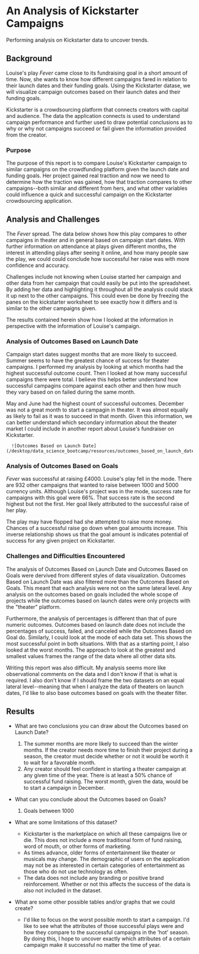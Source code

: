 # An Analysis of Kickstarter Campaigns

Performing analysis on Kickstarter data to uncover trends.

## Background
  Louise's play _Fever_ came close to its fundraising goal in a short amount of time. Now, she wants to know how different campaigns fared in relation to their launch dates and their funding goals. Using the Kickstarter datase, we will visualize campaign outcomes based on their launch dates and their funding goals.
  
  Kickstarter is a crowdsourcing platform that connects creators with capital and audience. The data the application connects is used to understand campaign performance and further used to draw potential conclusions as to why or why not campaigns succeed or fail given the information provided from the creator. 
  
### Purpose

  The purpose of this report is to compare Louise's Kickstarter campaign to similar campaigns on the crowdfunding platform given the launch date and funding goals. Her project gained real traction and now we need to determine how the traction was gained, how that traction compares to other campaigns--both similar and different from hers, and what other variables could influence a quick and successful campaign on the Kickstarter crowdsourcing application.

## Analysis and Challenges

  The _Fever_ spread. The data below shows how this play compares to other campaigns in theater and in general based on campaign start dates. With further information on attendance at plays given different months, the interest in attending plays after seeing it online, and how many people saw the play, we could could conclude how successful her raise was with more confidence and accuracy.
  
  Challenges include not knowing when Louise started her campaign and other data from her campaign that could easily be put into the spreadsheet. By adding her data and highlighting it throughout all the analysis could stack it up next to the other campaigns. This could even be done by freezing the panes on the kickstarter worksheet to see exactly how it differs and is similar to the other campaigns given.
  
  The results contained herein show how I looked at the information in perspective with the information of Louise's campaign. 

### Analysis of Outcomes Based on Launch Date

  Campaign start dates suggest months that are more likely to succeed. Summer seems to have the greatest chance of success for theater campaigns. I performed my analysis by looking at which months had the highest successful outcome count. Then I looked at how many successful campaigns there were total. I believe this helps better understand how successful campagins compare against each other and then how much they vary based on on failed during the same month.
  
  May and June had the highest count of successful outcomes. December was not a great month to start a campagin in theater. It was almost equally as likely to fail as it was to succeed in that month. Given this information, we can better understand which secondary information about the theater market I could include in another report about Louise's fundraiser on Kickstarter. 
  
      ![Outcomes Based on Launch Date](/desktop/data_science_bootcamp/resources/outcomes_based_on_launch_date.png)
     

### Analysis of Outcomes Based on Goals

  _Fever_ was successful at raising £4000. Louise's play fell in the mode. There are 932 other campaigns that wanted to raise between 1000 and 5000 currency units. Although Louise's project was in the mode, success rate for campaigns with this goal were 66%. That success rate is the second highest but not the first. Her goal likely attributed to the successful raise of her play.
  
  The play may have flopped had she attempted to raise more money. Chances of a successful raise go down when goal amounts increase. This inverse relationship shows us that the goal amount is indicates potential of success for any given project on Kickstarter.

### Challenges and Difficulties Encountered

  The analysis of Outcomes Based on Launch Date and Outcomes Based on Goals were dervived from different styles of data visualization. Outcomes Based on Launch Date was also filtered more than the Outcomes Based on Goals. This meant that each analysis were not on the same lateral level. Any analysis on the outcomes based on goals included the whole scope of projects while the outcomes based on launch dates were only projects with the "theater" platform.
  
  Furthermore, the analysis of percentages is different than that of pure numeric outcomes. Outcomes based on launch date does not include the percentages of success, failed, and canceled while the Outcomes Based on Goal do. Similarly, I could look at the mode of each data set. This shows the most successful point in both situations. With that as a starting point, I also looked at the worst months. The approach to look at the greatest and smallest values frames the range of the data where all other data sits. 
  
   Writing this report was also difficult. My analysis seems more like observational comments on the data and I don't know if that is what is required. I also don't know if I should frame the two datasets on an equal lateral level--meaning that when I analyze the data of theaters on launch dates, I'd like to also base outcomes based on goals with the theater filter.

## Results

- What are two conclusions you can draw about the Outcomes based on Launch Date?
    1. The summer months are more likely to succeed than the winter months. If the creator needs more time to finish their project during a season, the creator must decide whether or not it would be worth it to wait for a favorable month.
    2. Any creator should feel confident in starting a theater campaign at any given time of the year. There is at least a 50% chance of successful fund raising. The worst month, given the data, would be to start a campaign in December.
    
- What can you conclude about the Outcomes based on Goals?
    1. Goals between 1000

- What are some limitations of this dataset?
    * Kickstarter is the marketplace on which all these campaigns live or die. This does not include a more traditional form of fund raising, word of mouth, or other forms of marketing. 
    * As times advance, older forms of entertainment like theater or musicals may change. The demographic of users on the application may not be as interested in certain categories of entertainment as those who do not use technology as often.
    * The data does not include any branding or positive brand reinforcement. Whether or not this affects the success of the data is also not included in the dataset. 
    
- What are some other possible tables and/or graphs that we could create?
    * I'd like to focus on the worst possible month to start a campaign. I'd like to see what the attributes of those successful plays were and how they compare to the successful campaigns in the 'hot' season. By doing this, I hope to uncover exactly which attributes of a certain campaign make it successful no matter the time of year.
